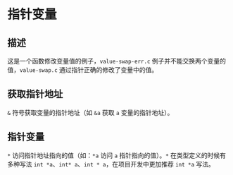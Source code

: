 # 指针变量

## 描述

这是一个函数修改变量值的例子，`value-swap-err.c` 例子并不能交换两个变量的值，`value-swap.c` 通过指针正确的修改了变量中的值。

## 获取指针地址

`&` 符号获取变量的指针地址（如 `&a` 获取 `a` 变量的指针地址）。

## 指针变量

`*` 访问指针地址指向的值（如：`*a` 访问 `a` 指针指向的值）。`*` 在类型定义的时候有多种写法 `int *a`、`int* a`、`int * a`，在项目开发中更加推荐 `int *a` 写法。
